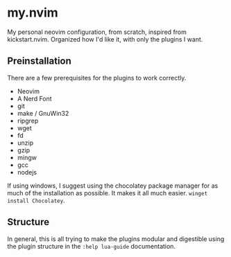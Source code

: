 # my.nvim
My personal neovim configuration, from scratch, inspired from kickstart.nvim. Organized how I'd like it, with only the plugins I want.

## Preinstallation
There are a few prerequisites for the plugins to work correctly. 

  - Neovim
  - A Nerd Font
  - git
  - make / GnuWin32
  - ripgrep
  - wget
  - fd
  - unzip
  - gzip
  - mingw
  - gcc
  - nodejs

If using windows, I suggest using the chocolatey package manager for as much of the installation as possible. It makes it all much easier. `winget install Chocolatey`.

## Structure
In general, this is all trying to make the plugins modular and digestible using the plugin structure in the `:help lua-guide` documentation.
